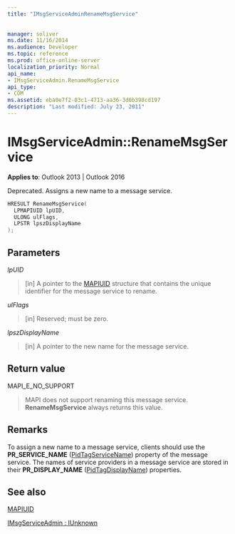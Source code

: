 ```yaml
---
title: "IMsgServiceAdminRenameMsgService"
 
 
manager: soliver
ms.date: 11/16/2014
ms.audience: Developer
ms.topic: reference
ms.prod: office-online-server
localization_priority: Normal
api_name:
- IMsgServiceAdmin.RenameMsgService
api_type:
- COM
ms.assetid: eba0e7f2-03c1-4713-aa36-3d0b398cd197
description: "Last modified: July 23, 2011"
---
```


# IMsgServiceAdmin::RenameMsgService

  
  
**Applies to**: Outlook 2013 | Outlook 2016 
  
Deprecated. Assigns a new name to a message service. 
  
```cpp
HRESULT RenameMsgService(
  LPMAPIUID lpUID,
  ULONG ulFlags,
  LPSTR lpszDisplayName
);
```

## Parameters

 _lpUID_
  
> [in] A pointer to the [MAPIUID](mapiuid.md) structure that contains the unique identifier for the message service to rename. 
    
 _ulFlags_
  
> [in] Reserved; must be zero.
    
 _lpszDisplayName_
  
> [in] A pointer to the new name for the message service.
    
## Return value

MAPI_E_NO_SUPPORT 
  
> MAPI does not support renaming this message service. **RenameMsgService** always returns this value. 
    
## Remarks

To assign a new name to a message service, clients should use the **PR_SERVICE_NAME** ([PidTagServiceName](pidtagservicename-canonical-property.md)) property of the message service. The names of service providers in a message service are stored in their **PR_DISPLAY_NAME** ([PidTagDisplayName](pidtagdisplayname-canonical-property.md)) properties. 
  
## See also



[MAPIUID](mapiuid.md)
  
[IMsgServiceAdmin : IUnknown](imsgserviceadminiunknown.md)

